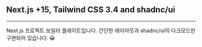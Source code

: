 ## Next.js +15, Tailwind CSS 3.4 and shadnc/ui
***

Next.js 프로젝트 보일러 플레이트입니다.
간단한 레이아웃과 shadnc/ui의 다크모드만 구현되어 있습니다. 😀
